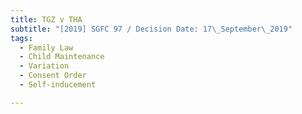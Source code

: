 ```yaml
---
title: TGZ v THA
subtitle: "[2019] SGFC 97 / Decision Date: 17\_September\_2019"
tags:
  - Family Law
  - Child Maintenance
  - Variation
  - Consent Order
  - Self-inducement

---
```

